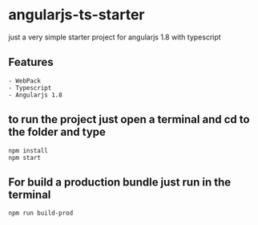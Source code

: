 # angularjs-ts-starter

just a very simple starter project for angularjs 1.8 with typescript

## Features

    - WebPack
    - Typescript
    - Angularjs 1.8

## to run the project just open a terminal and cd to the folder and type

```
npm install
npm start
```

## For build a production bundle just run in the terminal

```
npm run build-prod
```
